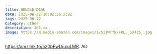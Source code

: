```yaml
---
title: BUNDLE DEAL
date: 2025-06-22T10:02:56.329Z
tags: 2025-06-22
Category: other
description: 161.xx
image: https://m.media-amazon.com/images/I/51jWTfNFFPL._SX425_.jpg
---
```

https://amzlink.to/az0bFwDucuLMR.
AD